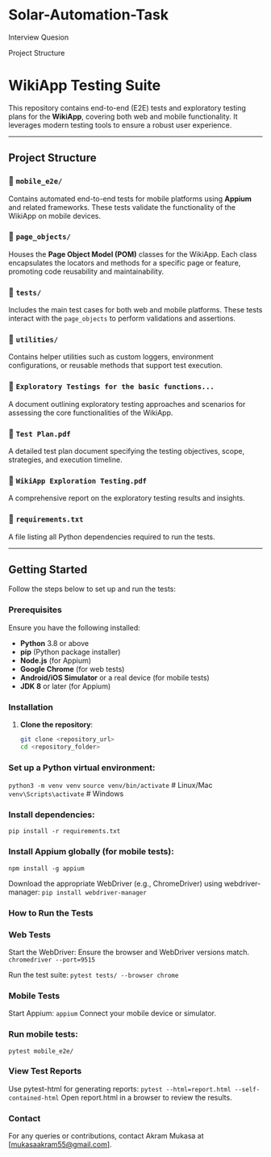 # Solar-Automation-Task
Interview Quesion


Project Structure
# **WikiApp Testing Suite**

This repository contains end-to-end (E2E) tests and exploratory testing plans for the **WikiApp**, covering both web and mobile functionality. It leverages modern testing tools to ensure a robust user experience.

---

## **Project Structure**

### 📁 `mobile_e2e/`  
Contains automated end-to-end tests for mobile platforms using **Appium** and related frameworks. These tests validate the functionality of the WikiApp on mobile devices.

### 📁 `page_objects/`  
Houses the **Page Object Model (POM)** classes for the WikiApp. Each class encapsulates the locators and methods for a specific page or feature, promoting code reusability and maintainability.

### 📁 `tests/`  
Includes the main test cases for both web and mobile platforms. These tests interact with the `page_objects` to perform validations and assertions.

### 📁 `utilities/`  
Contains helper utilities such as custom loggers, environment configurations, or reusable methods that support test execution.

### 📄 `Exploratory Testings for the basic functions...`  
A document outlining exploratory testing approaches and scenarios for assessing the core functionalities of the WikiApp.

### 📄 `Test Plan.pdf`  
A detailed test plan document specifying the testing objectives, scope, strategies, and execution timeline.

### 📄 `WikiApp Exploration Testing.pdf`  
A comprehensive report on the exploratory testing results and insights.

### 📄 `requirements.txt`  
A file listing all Python dependencies required to run the tests.

---

## **Getting Started**

Follow the steps below to set up and run the tests:

### **Prerequisites**

Ensure you have the following installed:
- **Python** 3.8 or above
- **pip** (Python package installer)
- **Node.js** (for Appium)
- **Google Chrome** (for web tests)
- **Android/iOS Simulator** or a real device (for mobile tests)
- **JDK 8** or later (for Appium)

### **Installation**

1. **Clone the repository**:
   ```bash
   git clone <repository_url>
   cd <repository_folder>


### Set up a Python virtual environment:
`python3 -m venv venv`
`source venv/bin/activate`  # Linux/Mac
`venv\Scripts\activate`     # Windows


###  Install dependencies:
`pip install -r requirements.txt`

###  Install Appium globally (for mobile tests):
`npm install -g appium`

Download the appropriate WebDriver (e.g., ChromeDriver) using webdriver-manager:
`pip install webdriver-manager`

###  How to Run the Tests
###  Web Tests
Start the WebDriver:
Ensure the browser and WebDriver versions match.
`chromedriver --port=9515`

Run the test suite:
`pytest tests/ --browser chrome`

###  Mobile Tests
Start Appium:
`appium`
Connect your mobile device or simulator.

### Run mobile tests:
`pytest mobile_e2e/`

### View Test Reports
Use pytest-html for generating reports:
`pytest --html=report.html --self-contained-html`
Open report.html in a browser to review the results.

###  Contact
For any queries or contributions, contact Akram Mukasa at [mukasaakram55@gmail.com].